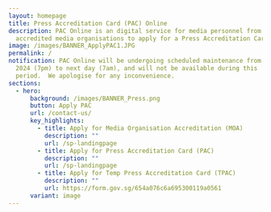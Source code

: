 ```yaml
---
layout: homepage
title: Press Accreditation Card (PAC) Online
description: PAC Online is an digital service for media personnel from
  accredited media organisations to apply for a Press Accreditation Card (PAC)
image: /images/BANNER_ApplyPAC1.JPG
permalink: /
notification: PAC Online will be undergoing scheduled maintenance from 10 Feb
  2024 (7pm) to next day (7am), and will not be available during this
  period.  We apologise for any inconvenience.
sections:
  - hero:
      background: /images/BANNER_Press.png
      button: Apply PAC
      url: /contact-us/
      key_highlights:
        - title: Apply for Media Organisation Accreditation (MOA)
          description: ""
          url: /sp-landingpage
        - title: Apply for Press Accreditation Card (PAC)
          description: ""
          url: /sp-landingpage
        - title: Apply for Temp Press Accreditation Card (TPAC)
          description: ""
          url: https://form.gov.sg/654a076c6a695300119a0561
      variant: image
---
```

